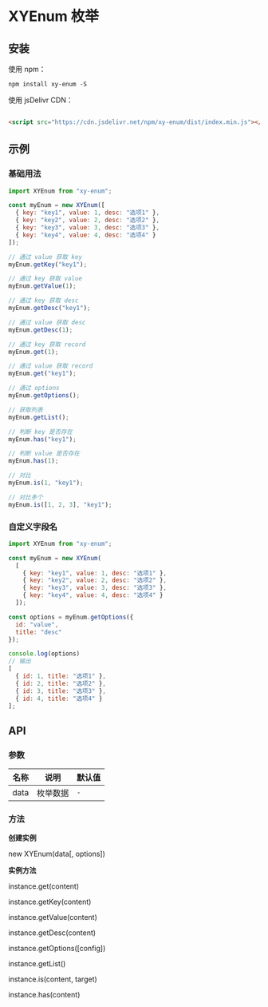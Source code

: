 # XYEnum 枚举

## 安装

使用 npm：

```shell
npm install xy-enum -S
```

使用 jsDelivr CDN：

```html

<script src="https://cdn.jsdelivr.net/npm/xy-enum/dist/index.min.js"></script>
```

## 示例

### 基础用法

```js
import XYEnum from "xy-enum";

const myEnum = new XYEnum([
  { key: "key1", value: 1, desc: "选项1" },
  { key: "key2", value: 2, desc: "选项2" },
  { key: "key3", value: 3, desc: "选项3" },
  { key: "key4", value: 4, desc: "选项4" }
]);

// 通过 value 获取 key
myEnum.getKey("key1");

// 通过 key 获取 value
myEnum.getValue(1);

// 通过 key 获取 desc
myEnum.getDesc("key1");

// 通过 value 获取 desc
myEnum.getDesc(1);

// 通过 key 获取 record
myEnum.get(1);

// 通过 value 获取 record
myEnum.get("key1");

// 通过 options
myEnum.getOptions();

// 获取列表
myEnum.getList();

// 判断 key 是否存在
myEnum.has("key1");

// 判断 value 是否存在
myEnum.has(1);

// 对比
myEnum.is(1, "key1");

// 对比多个
myEnum.is([1, 2, 3], "key1");
```

### 自定义字段名

```js
import XYEnum from "xy-enum";

const myEnum = new XYEnum(
  [
    { key: "key1", value: 1, desc: "选项1" },
    { key: "key2", value: 2, desc: "选项2" },
    { key: "key3", value: 3, desc: "选项3" },
    { key: "key4", value: 4, desc: "选项4" }
  ]);

const options = myEnum.getOptions({
  id: "value",
  title: "desc"
});

console.log(options)
// 输出
[
  { id: 1, title: "选项1" },
  { id: 2, title: "选项2" },
  { id: 3, title: "选项3" },
  { id: 4, title: "选项4" }
];
```

## API

### 参数

| 名称   | 说明   | 默认值 |
|------|------|-----|
| data | 枚举数据 | `-` |

### 方法

**创建实例**

new XYEnum(data[, options])

**实例方法**

instance.get(content)

instance.getKey(content)

instance.getValue(content)

instance.getDesc(content)

instance.getOptions([config])

instance.getList()

instance.is(content, target)

instance.has(content)
